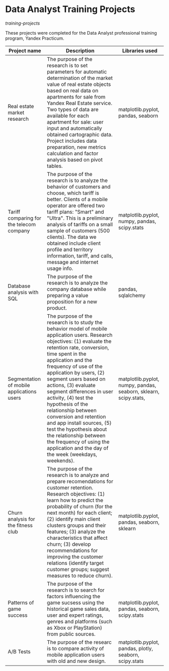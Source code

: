 # Data Analyst Training Projects
 *training-projects*

These projects were completed for the Data Analyst professional training program, Yandex Practicum.

| Project name  |  Description | Libraries used  |   
|---|---|---|
|  Real estate market research |  The purpose of the research is to set parameters for automatic determination of the market value of real estate objects based on real data on apartments for sale from Yandex Real Estate service.  Two types of data are available for each apartment for sale: user input and automatically obtained cartographic data. Project includes data preparation, new metrics calculation and factor analysis based on pivot tables.  |  matplotlib.pyplot, pandas,  seaborn |   
| Tariff comparing for the telecom company  | The purpose of the research is to analyze the behavior of customers and choose, which tariff is better.   Clients of a mobile operator are offered two tariff plans: "Smart" and "Ultra". This is a preliminary analysis of tariffs on a small sample of customers (500 clients). The data we obtained include client profile and territory information, tariff, and calls, message and internet usage info. |  matplotlib.pyplot, numpy, pandas, scipy.stats  | 
| Database analysis with SQL  | The purpose of the research is to analyze the company database while preparing a value proposition for a new product.  | pandas, sqlalchemy  | 
| Segmentation of mobile applications users | The purpose of the research is to study the behavior model of mobile application users. Research objectives: (1) evaluate the retention rate, conversion, time spent in the application and the frequency of use of the application by users, (2) segment users based on actions, (3) evaluate segment differences in user activity, (4) test the hypothesis of the relationship between conversion and retention and app install sources, (5) test the hypothesis about the relationship between the frequency of using the application and the day of the week (weekdays, weekends).| matplotlib.pyplot, numpy, pandas, seaborn, sklearn, scipy.stats, |
| Churn analysis for the fitness club| The purpose of the research is to analyze and prepare recomendations for customer retention. Research objectives: (1) learn how to predict the probability of churn (for the next month) for each client; (2) identify main client clusters groups and their features; (3)  analyze the characteristics that affect churn; (3) develop recommendations for improving the customer relations (identify target customer groups;         suggest measures to reduce churn). | matplotlib.pyplot, pandas, seaborn, sklearn |
| Patterns of game success|The purpose of the research is to search for factors influencing the game sucsess using the historical game sales data, user and expert ratings, genres and platforms (such as Xbox or PlayStation) from public sources.   |matplotlib.pyplot, pandas, seaborn, scipy.stats|
|A/B Tests |The purpose of the researc is to compare activity of mobile application users with old and new design.  | matplotlib.pyplot, pandas, plotly, seaborn, scipy.stats|

